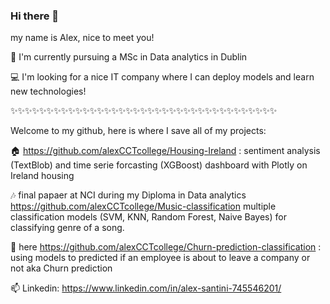 ### Hi there 👋

my name is Alex, nice to meet you!                      

🌱 I'm currently pursuing a MSc in Data analytics in Dublin

💻 I'm looking for a nice IT company where I can deploy models and learn new technologies!

✨✨✨✨✨✨✨✨✨✨✨✨✨✨✨✨✨✨✨✨✨✨✨✨✨✨✨✨✨✨✨✨✨✨✨✨✨

Welcome to my github, here is where I save all of my projects:

🏠 https://github.com/alexCCTcollege/Housing-Ireland : sentiment analysis (TextBlob) and time serie forcasting (XGBoost) dashboard with Plotly on Ireland housing

🎶 final papaer at NCI during my Diploma in Data analytics https://github.com/alexCCTcollege/Music-classification  multiple classification models (SVM, KNN, Random Forest, Naive Bayes) for classifying genre of a song.

👔 here https://github.com/alexCCTcollege/Churn-prediction-classification : using models to predicted if an employee is about to leave a company or not aka Churn prediction


📫 Linkedin:  https://www.linkedin.com/in/alex-santini-745546201/
